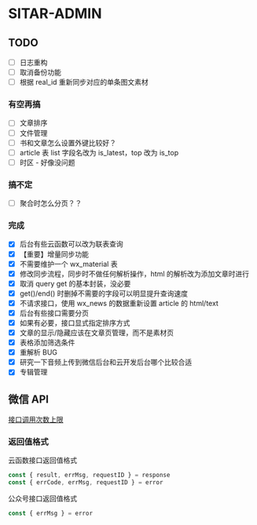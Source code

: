 # SITAR-ADMIN

## TODO

- [ ] 日志重构
- [ ] 取消备份功能
- [ ] 根据 real_id 重新同步对应的单条图文素材

### 有空再搞

- [ ] 文章排序
- [ ] 文件管理
- [ ] 书和文章怎么设置外键比较好？
- [ ] article 表 list 字段名改为 is_latest，top 改为 is_top
- [ ] 时区 - 好像没问题

### 搞不定

- [ ] 聚合时怎么分页？？

### 完成

- [x] 后台有些云函数可以改为联表查询
- [x] 【重要】增量同步功能
- [x] 不需要维护一个 wx_material 表
- [x] 修改同步流程，同步时不做任何解析操作，html 的解析改为添加文章时进行
- [x] 取消 query get 的基本封装，没必要
- [x] get()/end() 时删掉不需要的字段可以明显提升查询速度
- [x] 不请求接口，使用 wx_news 的数据重新设置 article 的 html/text
- [x] 后台有些接口需要分页
- [x] 如果有必要，接口显式指定排序方式
- [x] 文章的显示/隐藏应该在文章页管理，而不是素材页
- [x] 表格添加筛选条件
- [x] 重解析 BUG
- [x] 研究一下音频上传到微信后台和云开发后台哪个比较合适
- [x] 专辑管理

## 微信 API

[接口调用次数上限](https://developers.weixin.qq.com/community/develop/doc/000aaca7e788d07404480e8615ec00)

### 返回值格式

云函数接口返回值格式
```js
const { result, errMsg, requestID } = response
const { errCode, errMsg, requestID } = error
```

公众号接口返回值格式
```js
const { errMsg } = error
```